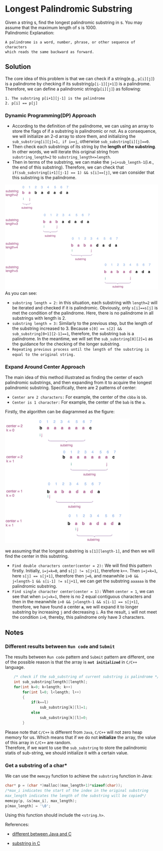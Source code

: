 # Longest Palindromic Substring
Given a string s, find the longest palindromic substring in s. You may assume that the maximum length of s is 1000.  
Palindromic Explanation:
```
A palindrome is a word, number, phrase, or other sequence of characters  
which reads the same backward as forward.
```
## Solution
The core idea of this problem is that we can check if a string(e.g., `p[i][j]`) is a palindrome by checking if its substring(`p[i-1][j+1]`) is a palindrome. Therefore, we can define a palindromic string(`p[i][j]`) as following:
```
1. The substring p[i+1][j-1] is the palindrome
2. p[i] == p[j]
```
### Dynamic Programming(DP) Approach
- According to the definition of the palindrome, we can using an array to store the flags of if a substring is palindromic or not. As a consequence, we will initialize an 2-d array to store them, and initializing the `sub_substring[i][j]=1, if i==j`, otherwise `sub_substring[i][j]==0`.
- Then check each substrings of its string by the **length of the substring**. In other words, we will iterate this original string from `substring_length=2` to `substring_length<=length`.
- Then in terms of the substring, we can make the `j=i+sub_length-1`(i.e., the end of this substring). Therefore, we can check that `if(sub_substring[i+1][j-1] == 1) && s[i]==[j]`, we can consider that this substring is the palindrome.  

![dp](/LongestPalindromicSubstring/res/dp.png)  
As you can see:
- `substring length = 2:` in this situation, each substring with `length=2` will be iterated and checked if it is palindromic. Obviously, only `s[i]==s[j]` is met the condition of the palindrome. Here, there is no palindrome in all substrings with length is 2.
- `substring length = 3:` Similarly to the previous step, but the length of the substring increased to 3. Because `s[0] == s[2] && sub_substring[0+1][2-1]==1`, therefore, the substring `bab` is a palindrome. In the meantime, we will set the `sub_substring[0][2]=1` as the guidance for the checking of the longer substring.
- `Repeating previous process until the length of the substring is equal to the original string.`

### Expand Around Center Approach
The main idea of this method illustrated as finding the center of each palindromic substrings, and then expanding from it to acquire the longest palindromic substring. Specifically, there are 2 patterns of center:  
- `Center are 2 characters:` For example, the center of the `cbba` is `bb`.
- `Center is 1 character:` For example, the center of the `bab` is the `a`.
  
Firstly, the algorithm can be diagrammed as the figure:  
  
![dp](/LongestPalindromicSubstring/res/expand.png) 
  
we assuming that the longest substring is `s[1][length-1]`, and then we will find the center in this substring. 
- `Find double characters center(center = 2):` We will find this pattern firstly. Initially, `i=j=k=0`, and `s[j] != s[j+1]`, therefore `k++`. Then `i=j=k=1`, here `s[j] == s[j+1]`, therefore then `j=6`, and meanwhile `i>0 && j<length-1 && s[i-1] != s[j+1]`, we can get the substring `aaaaaa` is the palindromic substring.
- `Find single character center(center = 1):` When `center = 1`, we can see that when `i=j=k=1`, there is no 2 equal contiguous characters and then in the meanwhile `i>0 && j<length-1 && s[i-1] == s[j+1]`, therefore, we have found a center **`a`**, we will expand it to longer substring by increasing `j` and decreasing `i`. As the result, `i` will not meet the condition `i>0`, thereby, this palindrome only have 3 characters. 

## Notes
### Different results between `Run code` and `Submit`
The results between `Run code` pattern and `Submit` pattern are different, one of the possible reason is that the array is **`not initialized`** in `C/C++` language.

```c
    /* check if the sub_substring of current substring is palindrome */
    int sub_substring[length][length];
    for(int k=0; k<length; k++)
        for(int l=0; l<length; l++)
        {
            if(k==l)
                sub_substring[k][l]=1;
            else
                sub_substring[k][l]=0;
        }
```
Please note that `C/C++` is different from `Java`, `C/C++` will not zero heap memory for us. Which means that if we do not **initialize** the array, the value of this array in `C/C++` are random.   
Therefore, if we want to use the `sub_substring` to store the palindromic statis of sub-string, we should initialize it with a certain value.

### Get a substring of a char*
We can use the `memcpy` function to achieve the `substring` function in Java:
```c
char* p = (char *)malloc((max_length+1)*sizeof(char));
/*max_i indicates the start of the index in the original substring
max_length indicates the length of the substring will be copied*/
memcpy(p, &s[max_i], max_length);
p[max_length] = '\0';
```
Using this function should include the `<string.h>`.

References:
- [different between Java and C](https://stackoverflow.com/questions/51494403/different-results-on-leetcode-by-submit-solution-and-run-code)

- [substring in C](https://stackoverflow.com/questions/4214314/get-a-substring-of-a-char)

